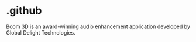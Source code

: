 # .github
Boom 3D is an award-winning audio enhancement application developed by Global Delight Technologies.
